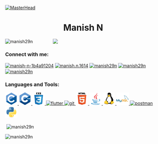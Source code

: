 [![MasterHead](https://www.digitalsolutionservices.com/img/services/website1.gif)](https://webvishal.io)
<h1 align="center">Manish N</h1>
<img align="right"  width="350" src="https://cdn.dribbble.com/users/730703/screenshots/6581243/avento.gif">
<p align="left"> <img src="https://komarev.com/ghpvc/?username=manish29n&label=Profile%20views&color=0e75b6&style=flat" alt="manish29n" /> </p>
<h3 align="left">Connect with me:</h3>
<p align="left">
<a href="https://linkedin.com/in/manish-n-1b4a91204" target="blank"><img align="center" src="![image](https://github.com/Manish29n/Manish29n/assets/74349872/e9557c8c-8aca-4a5a-b290-d926e8bbef36)" alt="manish-n-1b4a91204" height="30" width="40" /></a>
<a href="https://fb.com/manish.n.1614" target="blank"><img align="center" src="https://raw.githubusercontent.com/rahuldkjain/github-profile-readme-generator/master/src/images/icons/Social/facebook.svg" alt="manish.n.1614" height="30" width="40" /></a>
<a href="https://instagram.com/manish29n" target="blank"><img align="center" src="https://raw.githubusercontent.com/rahuldkjain/github-profile-readme-generator/master/src/images/icons/Social/instagram.svg" alt="manish29n" height="30" width="40" /></a>
<a href="https://www.codechef.com/users/manish29n" target="blank"><img align="center" src="https://cdn.jsdelivr.net/npm/simple-icons@3.1.0/icons/codechef.svg" alt="manish29n" height="30" width="40" /></a>
<a href="https://www.leetcode.com/manish29na" target="blank"><img align="center" src="https://raw.githubusercontent.com/rahuldkjain/github-profile-readme-generator/master/src/images/icons/Social/leet-code.svg" alt="manish29n" height="30" width="40" /></a>
</p>

<h3 align="left">Languages and Tools:</h3>
<p align="left"> <a href="https://www.cprogramming.com/" target="_blank" rel="noreferrer"> <img src="https://raw.githubusercontent.com/devicons/devicon/master/icons/c/c-original.svg" alt="c" width="40" height="40"/> </a> <a href="https://www.w3schools.com/cpp/" target="_blank" rel="noreferrer"> <img src="https://raw.githubusercontent.com/devicons/devicon/master/icons/cplusplus/cplusplus-original.svg" alt="cplusplus" width="40" height="40"/> </a> <a href="https://www.w3schools.com/css/" target="_blank" rel="noreferrer"> <img src="https://raw.githubusercontent.com/devicons/devicon/master/icons/css3/css3-original-wordmark.svg" alt="css3" width="40" height="40"/> </a> <a href="https://flutter.dev" target="_blank" rel="noreferrer"> <img src="https://www.vectorlogo.zone/logos/flutterio/flutterio-icon.svg" alt="flutter" width="40" height="40"/> </a> <a href="https://git-scm.com/" target="_blank" rel="noreferrer"> <img src="https://www.vectorlogo.zone/logos/git-scm/git-scm-icon.svg" alt="git" width="40" height="40"/> </a> <a href="https://www.w3.org/html/" target="_blank" rel="noreferrer"> <img src="https://raw.githubusercontent.com/devicons/devicon/master/icons/html5/html5-original-wordmark.svg" alt="html5" width="40" height="40"/> </a> <a href="https://www.java.com" target="_blank" rel="noreferrer"> <img src="https://raw.githubusercontent.com/devicons/devicon/master/icons/java/java-original.svg" alt="java" width="40" height="40"/> </a> <a href="https://www.linux.org/" target="_blank" rel="noreferrer"> <img src="https://raw.githubusercontent.com/devicons/devicon/master/icons/linux/linux-original.svg" alt="linux" width="40" height="40"/> </a> <a href="https://www.microsoft.com/en-us/sql-server" target="_blank" rel="noreferrer">  </a> <a href="https://www.mysql.com/" target="_blank" rel="noreferrer"> <img src="https://raw.githubusercontent.com/devicons/devicon/master/icons/mysql/mysql-original-wordmark.svg" alt="mysql" width="40" height="40"/> </a> <a href="https://postman.com" target="_blank" rel="noreferrer"> <img src="https://www.vectorlogo.zone/logos/getpostman/getpostman-icon.svg" alt="postman" width="40" height="40"/> </a> <a href="https://www.python.org" target="_blank" rel="noreferrer"> <img src="https://raw.githubusercontent.com/devicons/devicon/master/icons/python/python-original.svg" alt="python" width="40" height="40"/> </a> </p>


<p>&nbsp;<img align="center" src="https://github-readme-stats.vercel.app/api?username=manish29n&show_icons=true&locale=en" alt="manish29n" /></p>

<p><img align="center" src="https://github-readme-streak-stats.herokuapp.com/?user=manish29n&" alt="manish29n" /></p>

